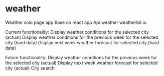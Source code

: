 # weather

Weather solo page app
Base on react app 
Api weather weatherbit.io

Сurrent functionality:
Display weather conditions for the selected city (actual)
Display weather conditions for the previous week for the selected city (hard data)
Display next week weather forecast for selected city (hard data)


Future functionality:
Display weather conditions for the previous week for the selected city (actual)
Display next week weather forecast for selected city (actual)
City search